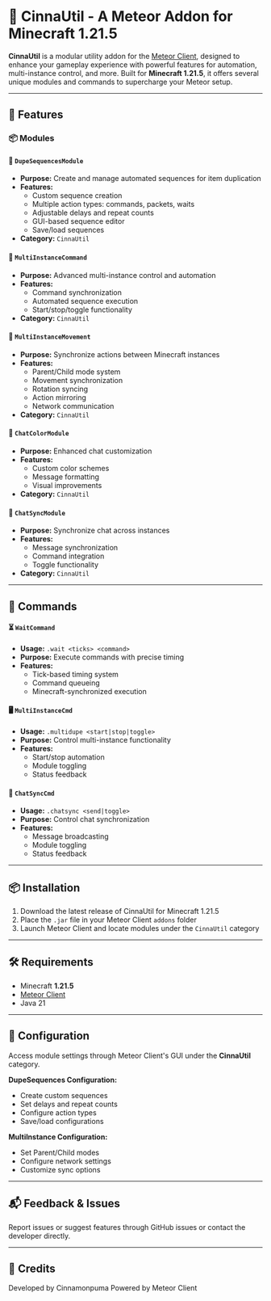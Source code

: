 # 🌟 CinnaUtil - A Meteor Addon for Minecraft 1.21.5

**CinnaUtil** is a modular utility addon for the [Meteor Client](https://meteorclient.com/), designed to enhance your gameplay experience with powerful features for automation, multi-instance control, and more. Built for **Minecraft 1.21.5**, it offers several unique modules and commands to supercharge your Meteor setup.

---

## 🚀 Features

### 📦 Modules

#### 🔁 `DupeSequencesModule`
- **Purpose:** Create and manage automated sequences for item duplication
- **Features:**
  - Custom sequence creation
  - Multiple action types: commands, packets, waits
  - Adjustable delays and repeat counts
  - GUI-based sequence editor
  - Save/load sequences
- **Category:** `CinnaUtil`

#### 🧠 `MultiInstanceCommand`
- **Purpose:** Advanced multi-instance control and automation
- **Features:**
  - Command synchronization
  - Automated sequence execution
  - Start/stop/toggle functionality
- **Category:** `CinnaUtil`

#### 🔄 `MultiInstanceMovement`
- **Purpose:** Synchronize actions between Minecraft instances
- **Features:**
  - Parent/Child mode system
  - Movement synchronization
  - Rotation syncing
  - Action mirroring
  - Network communication
- **Category:** `CinnaUtil`

#### 🎨 `ChatColorModule`
- **Purpose:** Enhanced chat customization
- **Features:**
  - Custom color schemes
  - Message formatting
  - Visual improvements
- **Category:** `CinnaUtil`

#### 💬 `ChatSyncModule`
- **Purpose:** Synchronize chat across instances
- **Features:**
  - Message synchronization
  - Command integration
  - Toggle functionality
- **Category:** `CinnaUtil`

---

## 🧾 Commands

#### ⏳ `WaitCommand`
- **Usage:** `.wait <ticks> <command>`
- **Purpose:** Execute commands with precise timing
- **Features:**
  - Tick-based timing system
  - Command queueing
  - Minecraft-synchronized execution

#### 🖥️ `MultiInstanceCmd`
- **Usage:** `.multidupe <start|stop|toggle>`
- **Purpose:** Control multi-instance functionality
- **Features:**
  - Start/stop automation
  - Module toggling
  - Status feedback

#### 💭 `ChatSyncCmd`
- **Usage:** `.chatsync <send|toggle>`
- **Purpose:** Control chat synchronization
- **Features:**
  - Message broadcasting
  - Module toggling
  - Status feedback

---

## 📦 Installation

1. Download the latest release of CinnaUtil for Minecraft 1.21.5
2. Place the `.jar` file in your Meteor Client `addons` folder
3. Launch Meteor Client and locate modules under the `CinnaUtil` category

---

## 🛠️ Requirements

- Minecraft **1.21.5**
- [Meteor Client](https://meteorclient.com/)
- Java 21

---

## 🔧 Configuration

Access module settings through Meteor Client's GUI under the **CinnaUtil** category.

**DupeSequences Configuration:**
- Create custom sequences
- Set delays and repeat counts
- Configure action types
- Save/load configurations

**MultiInstance Configuration:**
- Set Parent/Child modes
- Configure network settings
- Customize sync options

---

## 📬 Feedback & Issues

Report issues or suggest features through GitHub issues or contact the developer directly.

---

## 🧠 Credits

Developed by Cinnamonpuma
Powered by Meteor Client
